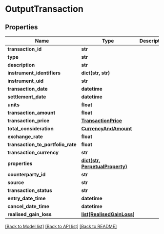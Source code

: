 # OutputTransaction

## Properties
Name | Type | Description | Notes
------------ | ------------- | ------------- | -------------
**transaction_id** | **str** |  | 
**type** | **str** |  | 
**description** | **str** |  | [optional] 
**instrument_identifiers** | **dict(str, str)** |  | [optional] 
**instrument_uid** | **str** |  | 
**transaction_date** | **datetime** |  | 
**settlement_date** | **datetime** |  | 
**units** | **float** |  | 
**transaction_amount** | **float** |  | [optional] 
**transaction_price** | [**TransactionPrice**](TransactionPrice.md) |  | [optional] 
**total_consideration** | [**CurrencyAndAmount**](CurrencyAndAmount.md) |  | [optional] 
**exchange_rate** | **float** |  | [optional] 
**transaction_to_portfolio_rate** | **float** |  | [optional] 
**transaction_currency** | **str** |  | [optional] 
**properties** | [**dict(str, PerpetualProperty)**](PerpetualProperty.md) |  | [optional] 
**counterparty_id** | **str** |  | [optional] 
**source** | **str** |  | [optional] 
**transaction_status** | **str** |  | [optional] 
**entry_date_time** | **datetime** |  | [optional] 
**cancel_date_time** | **datetime** |  | [optional] 
**realised_gain_loss** | [**list[RealisedGainLoss]**](RealisedGainLoss.md) |  | [optional] 

[[Back to Model list]](../README.md#documentation-for-models) [[Back to API list]](../README.md#documentation-for-api-endpoints) [[Back to README]](../README.md)


